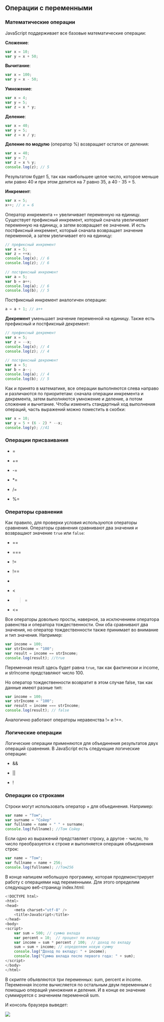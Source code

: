 ## Операции с переменными

### Математические операции

JavaScript поддерживает все базовые математические операции:

**Сложение**:

```js
var x = 10;
var y = x + 50;
```

**Вычитание**:

```js
var x = 100;
var y = x - 50;
```

**Умножение**:

```js
var x = 4;
var y = 5;
var z = x * y;
```

**Деление**:

```js
var x = 40;
var y = 5;
var z = x / y;
```

**Деление по модулю** (оператор %) возвращает остаток от деления:

```js
var x = 40;
var y = 7;
var z = x % y;
console.log(z); // 5
```

Результатом будет 5, так как наибольшее целое число, которое меньше или равно 40 и при этом делится на 7 равно 35, а 40 - 35 = 5.

**Инкремент**:

```js
var x = 5;
x++; // x = 6
```

Оператор инкремента `++` увеличивает переменную на единицу. Существует префиксный инкремент, который сначала увеличивает переменную 
на единицу, а затем возвращает ее значение. И есть постфиксный инкремент, который сначала возвращает значение переменной, а затем увеличивает его на единицу:

```js
// префиксный инкремент
var x = 5;
var z = ++x;
console.log(x); // 6
console.log(z); // 6
	
// постфиксный инкремент
var a = 5;
var b = a++;
console.log(a); // 6
console.log(b); // 5
```

Постфиксный инкремент аналогичен операции:

```js
a = a + 1; // a++
```

**Декремент** уменьшает значение переменной на единицу. Также есть префиксный и постфиксный декремент:

```js
// префиксный декремент
var x = 5;
var z = --x;
console.log(x); // 4
console.log(z); // 4
	
// постфиксный декремент
var a = 5;
var b = a--;
console.log(a); // 4
console.log(b); // 5
```

Как и принято в математике, все операции выполняются слева направо и различаются по приоритетам: сначала операции инкремента и декремента, затем 
выполняются умножение и деление, а потом сложение и вычитание. Чтобы изменить стандартный ход выполнения операций, часть выражений можно поместить в скобки:

```js
var x = 10;
var y = 5 + (6 - 2) * --x;
console.log(y); //41
```

### Операции присваивания

- =

- +=

- -=

- *=

- /=

- %=

### Операторы сравнения

Как правило, для проверки условия используются операторы сравнения. Операторы сравнения сравнивают два значения и возвращают значение 
`true` или `false`:

- ==

- ===

- !=

- !==

- >

- <

- >=

- <=

Все операторы довольно просты, наверное, за исключением оператора равенства и оператора тождественности. Они оба сравнивают два значения, но оператор тождественности также принимает во внимание 
и тип значения. Например:

```js
var income = 100;
var strIncome = "100";
var result = income == strIncome;
console.log(result); //true
```

Переменная result здесь будет равна `true`, так как фактически и income, и strIncome представляют число 100.

Но оператор тождественности возвратит в этом случае false, так как данные имеют разные тип:

```js
var income = 100;
var strIncome = "100";
var result = income === strIncome;
console.log(result); // false
```

Аналогично работают операторы неравенства != и !==.

### Логические операции

Логические операции применяются для объединения результатов двух операций сравнения. В JavaScript есть следующие логические операции:

- &&

- ||

- !

### Операции со строками

Строки могут использовать оператор + для объединения. Например:

```js
var name = "Том";
var surname = "Сойер"
var fullname = name + " " + surname;
console.log(fullname); //Том Сойер
```

Если одно из выражений представляет строку, а другое - число, то число преобразуется к строке и выполняется операция объединения строк:

```js
var name = "Том";
var fullname = name + 256;
console.log(fullname); //Том256
```

В конце напишем небольшую программу, которая продемонстрирует работу с операциями над переменными. Для этого определим следующую веб-страницу index.html:

```js
<!DOCTYPE html>
<html>
<head>
	<meta charset="utf-8" />
	<title>JavaScript</title>
</head>
<body>
<script>
	var sum = 500; // сумма вклада
	var percent = 10;  // процент по вкладу
	var income = sum * percent / 100;  // доход по вкладу
	sum = sum + income; // определяем новую сумму
	console.log("Доход по вкладу: " + income);
	console.log("Сумма вклада после первого года: " + sum);
</script>
</body>
</html>
```

В скрипте объявляются три переменных: sum, percent и income. Переменная income вычисляется по остальным двум переменным с помощью операций умножения и деления. И в конце ее значение суммируется 
с значением переменной sum.

И консоль браузера выведет:

![](https://metanit.com/web/javascript/pics/2.1.png)

